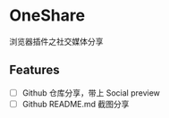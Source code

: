 # OneShare

浏览器插件之社交媒体分享

## Features

- [ ] Github 仓库分享，带上 Social preview
- [ ] Github README.md 截图分享
